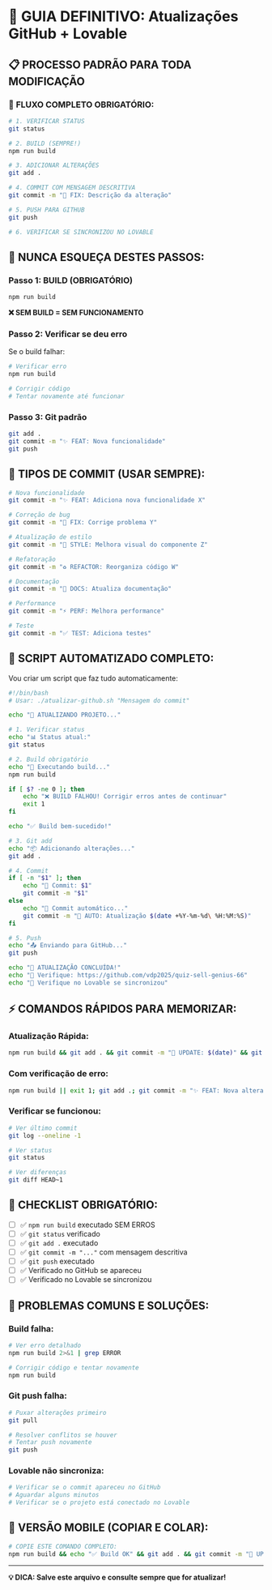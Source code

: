 # 🔄 GUIA DEFINITIVO: Atualizações GitHub + Lovable

## 📋 PROCESSO PADRÃO PARA TODA MODIFICAÇÃO

### 🎯 **FLUXO COMPLETO OBRIGATÓRIO:**

```bash
# 1. VERIFICAR STATUS
git status

# 2. BUILD (SEMPRE!)
npm run build

# 3. ADICIONAR ALTERAÇÕES
git add .

# 4. COMMIT COM MENSAGEM DESCRITIVA
git commit -m "🔧 FIX: Descrição da alteração"

# 5. PUSH PARA GITHUB
git push

# 6. VERIFICAR SE SINCRONIZOU NO LOVABLE
```

## 🚨 **NUNCA ESQUEÇA DESTES PASSOS:**

### **Passo 1: BUILD (OBRIGATÓRIO)**

```bash
npm run build
```

**❌ SEM BUILD = SEM FUNCIONAMENTO**

### **Passo 2: Verificar se deu erro**

Se o build falhar:

```bash
# Verificar erro
npm run build

# Corrigir código
# Tentar novamente até funcionar
```

### **Passo 3: Git padrão**

```bash
git add .
git commit -m "✨ FEAT: Nova funcionalidade"
git push
```

## 📝 **TIPOS DE COMMIT (USAR SEMPRE):**

```bash
# Nova funcionalidade
git commit -m "✨ FEAT: Adiciona nova funcionalidade X"

# Correção de bug
git commit -m "🔧 FIX: Corrige problema Y"

# Atualização de estilo
git commit -m "💄 STYLE: Melhora visual do componente Z"

# Refatoração
git commit -m "♻️ REFACTOR: Reorganiza código W"

# Documentação
git commit -m "📝 DOCS: Atualiza documentação"

# Performance
git commit -m "⚡ PERF: Melhora performance"

# Teste
git commit -m "✅ TEST: Adiciona testes"
```

## 🔄 **SCRIPT AUTOMATIZADO COMPLETO:**

Vou criar um script que faz tudo automaticamente:

```bash
#!/bin/bash
# Usar: ./atualizar-github.sh "Mensagem do commit"

echo "🚀 ATUALIZANDO PROJETO..."

# 1. Verificar status
echo "📊 Status atual:"
git status

# 2. Build obrigatório
echo "🔧 Executando build..."
npm run build

if [ $? -ne 0 ]; then
    echo "❌ BUILD FALHOU! Corrigir erros antes de continuar"
    exit 1
fi

echo "✅ Build bem-sucedido!"

# 3. Git add
echo "📦 Adicionando alterações..."
git add .

# 4. Commit
if [ -n "$1" ]; then
    echo "💾 Commit: $1"
    git commit -m "$1"
else
    echo "💾 Commit automático..."
    git commit -m "🔄 AUTO: Atualização $(date +%Y-%m-%d\ %H:%M:%S)"
fi

# 5. Push
echo "📤 Enviando para GitHub..."
git push

echo "🎉 ATUALIZAÇÃO CONCLUÍDA!"
echo "🔗 Verifique: https://github.com/vdp2025/quiz-sell-genius-66"
echo "🎨 Verifique no Lovable se sincronizou"
```

## ⚡ **COMANDOS RÁPIDOS PARA MEMORIZAR:**

### **Atualização Rápida:**

```bash
npm run build && git add . && git commit -m "🔄 UPDATE: $(date)" && git push
```

### **Com verificação de erro:**

```bash
npm run build || exit 1; git add .; git commit -m "✨ FEAT: Nova alteração"; git push
```

### **Verificar se funcionou:**

```bash
# Ver último commit
git log --oneline -1

# Ver status
git status

# Ver diferenças
git diff HEAD~1
```

## 🎯 **CHECKLIST OBRIGATÓRIO:**

- [ ] ✅ `npm run build` executado SEM ERROS
- [ ] ✅ `git status` verificado
- [ ] ✅ `git add .` executado
- [ ] ✅ `git commit -m "..."` com mensagem descritiva
- [ ] ✅ `git push` executado
- [ ] ✅ Verificado no GitHub se apareceu
- [ ] ✅ Verificado no Lovable se sincronizou

## 🚨 **PROBLEMAS COMUNS E SOLUÇÕES:**

### **Build falha:**

```bash
# Ver erro detalhado
npm run build 2>&1 | grep ERROR

# Corrigir código e tentar novamente
npm run build
```

### **Git push falha:**

```bash
# Puxar alterações primeiro
git pull

# Resolver conflitos se houver
# Tentar push novamente
git push
```

### **Lovable não sincroniza:**

```bash
# Verificar se o commit apareceu no GitHub
# Aguardar alguns minutos
# Verificar se o projeto está conectado no Lovable
```

## 📱 **VERSÃO MOBILE (COPIAR E COLAR):**

```bash
# COPIE ESTE COMANDO COMPLETO:
npm run build && echo "✅ Build OK" && git add . && git commit -m "🔄 UPDATE: $(date +%H:%M)" && git push && echo "🎉 ENVIADO!"
```

---

**💡 DICA: Salve este arquivo e consulte sempre que for atualizar!**
